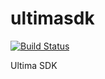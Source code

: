 ultimasdk
=========

[![Build Status](https://travis-ci.org/uoitalia/ultimasdk.svg?branch=master)](https://travis-ci.org/uoitalia/ultimasdk)

Ultima SDK
